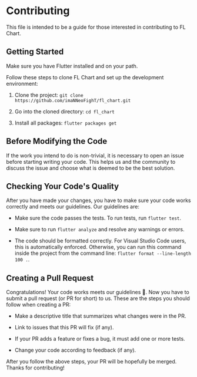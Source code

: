 # Contributing

This file is intended to be a guide for those interested in contributing to FL Chart.

## Getting Started

Make sure you have Flutter installed and on your path.

Follow these steps to clone FL Chart and set up the development environment:

1. Clone the project: `git clone https://github.com/imaNNeoFighT/fl_chart.git`

2. Go into the cloned directory: `cd fl_chart`

3. Install all packages: `flutter packages get`

## Before Modifying the Code

If the work you intend to do is non-trivial, it is necessary to open
an issue before starting writing your code. This helps us and the
community to discuss the issue and choose what is deemed to be the
best solution.

## Checking Your Code's Quality

After you have made your changes, you have to make sure your code works
correctly and meets our guidelines. Our guidelines are:

- Make sure the code passes the tests. To run tests, run `flutter test`.

- Make sure to run `flutter analyze` and resolve any warnings or errors.

- The code should be formatted correctly. For Visual Studio Code users, this is
  automatically enforced. Otherwise, you can run this command inside the
  project from the command line: `flutter format --line-length 100 .`.

## Creating a Pull Request

Congratulations! Your code works meets our guidelines :100:. Now you have to
submit a pull request (or PR for short) to us. These are the steps you should
follow when creating a PR:

- Make a descriptive title that summarizes what changes were in the PR.

- Link to issues that this PR will fix (if any).

- If your PR adds a feature or fixes a bug, it must add one or more tests.

- Change your code according to feedback (if any).

After you follow the above steps, your PR will be hopefully be merged. Thanks
for contributing!
